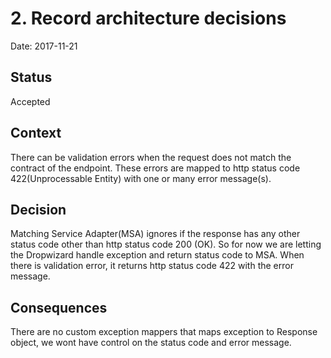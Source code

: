 # 2. Record architecture decisions

Date: 2017-11-21

## Status

Accepted

## Context

There can be validation errors when the request does not match the contract of the endpoint. These errors are mapped to
http status code 422(Unprocessable Entity) with one or many error message(s).

## Decision

Matching Service Adapter(MSA) ignores if the response has any other status code other than http status code 200 (OK). 
So for now we are letting the Dropwizard handle exception and return status code to MSA. 
When there is validation error, it returns http status code 422 with the error message.

## Consequences

There are no custom exception mappers that maps exception to Response object, we wont have control on the 
status code and error message.

